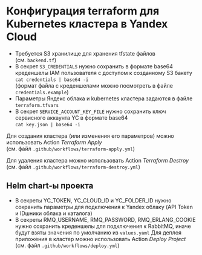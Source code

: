 # Конфигурация terraform для Kubernetes кластера в Yandex Cloud

 - Требуется S3 хранилище для хранения tfstate файлов<br/>
   (см. ```backend.tf```)
 - В секрет ```S3_CREDENTIALS``` нужно сохранить в формате base64 креденшелы IAM пользователя с доступом к созданному S3 бакету<br/>
   ```cat credentials | base64 -i```<br/>
   (формат файла с креденшелами можно посмотреть в файле ```credentials.example```)
 - Параметры Яндекс облака и kubernetes кластера задаются в файле ```terraform.tfvars```
 - В секрет ```SERVICE_ACCOUNT_KEY_FILE``` нужно сохранить ключ сервисного аккаунта YC в формате base64<br/>
   ```cat key.json | base64 -i```

Для создания кластера (или изменения его параметров) можно использовать Action *Terraform Apply*<br/>
(см. файл ```.github/workflows/terraform-apply.yml```)

Для удаления кластера можно использовать Action *Terraform Destroy*<br/>
(см. файл ```.github/workflows/terraform-destroy.yml```)

## Helm chart-ы проекта

 - В секреты YC_TOKEN, YC_CLOUD_ID и YC_FOLDER_ID нужно сохранить параметры для подключения к Yandex облаку (API Token и IDшники облака и каталога)
 - В секреты RMQ_USERNAME, RMQ_PASSWORD, RMQ_ERLANG_COOKIE нужно сохранить креденшелы для подключения к RabbitMQ, иначе будут взяты значения по умолчанию из ```values.yaml```
Для деплоя приложения в кластер можно использовать Action *Deploy Project*<br/>
(см. файл ```.github/workflows/deploy.yml```)
